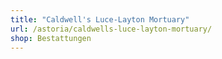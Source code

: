 ```yaml
---
title: "Caldwell's Luce-Layton Mortuary"
url: /astoria/caldwells-luce-layton-mortuary/
shop: Bestattungen
---
```

